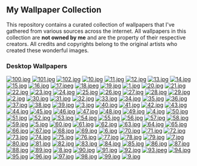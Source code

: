 ## My Wallpaper Collection

This repository contains a curated collection of wallpapers that I've gathered from various sources across the internet. All wallpapers in this collection are **not owned by me** and are the property of their respective creators. All credits and copyrights belong to the original artists who created these wonderful images.

### Desktop Wallpapers

[![100.jpg](https://raw.githubusercontent.com/DropB1t/wallpapers/main/thumbnails/100.jpg)](https://raw.githubusercontent.com/DropB1t/wallpapers/main/walls/100.jpg)
[![101.jpg](https://raw.githubusercontent.com/DropB1t/wallpapers/main/thumbnails/101.jpg)](https://raw.githubusercontent.com/DropB1t/wallpapers/main/walls/101.jpg)
[![102.jpg](https://raw.githubusercontent.com/DropB1t/wallpapers/main/thumbnails/102.jpg)](https://raw.githubusercontent.com/DropB1t/wallpapers/main/walls/102.jpg)
[![10.jpg](https://raw.githubusercontent.com/DropB1t/wallpapers/main/thumbnails/10.jpg)](https://raw.githubusercontent.com/DropB1t/wallpapers/main/walls/10.jpg)
[![11.jpg](https://raw.githubusercontent.com/DropB1t/wallpapers/main/thumbnails/11.jpg)](https://raw.githubusercontent.com/DropB1t/wallpapers/main/walls/11.jpg)
[![12.jpg](https://raw.githubusercontent.com/DropB1t/wallpapers/main/thumbnails/12.jpg)](https://raw.githubusercontent.com/DropB1t/wallpapers/main/walls/12.jpg)
[![13.jpg](https://raw.githubusercontent.com/DropB1t/wallpapers/main/thumbnails/13.jpg)](https://raw.githubusercontent.com/DropB1t/wallpapers/main/walls/13.jpg)
[![14.jpg](https://raw.githubusercontent.com/DropB1t/wallpapers/main/thumbnails/14.jpg)](https://raw.githubusercontent.com/DropB1t/wallpapers/main/walls/14.jpg)
[![15.jpg](https://raw.githubusercontent.com/DropB1t/wallpapers/main/thumbnails/15.jpg)](https://raw.githubusercontent.com/DropB1t/wallpapers/main/walls/15.jpg)
[![16.jpg](https://raw.githubusercontent.com/DropB1t/wallpapers/main/thumbnails/16.jpg)](https://raw.githubusercontent.com/DropB1t/wallpapers/main/walls/16.jpg)
[![17.jpeg](https://raw.githubusercontent.com/DropB1t/wallpapers/main/thumbnails/17.jpeg)](https://raw.githubusercontent.com/DropB1t/wallpapers/main/walls/17.jpeg)
[![18.jpeg](https://raw.githubusercontent.com/DropB1t/wallpapers/main/thumbnails/18.jpeg)](https://raw.githubusercontent.com/DropB1t/wallpapers/main/walls/18.jpeg)
[![19.jpg](https://raw.githubusercontent.com/DropB1t/wallpapers/main/thumbnails/19.jpg)](https://raw.githubusercontent.com/DropB1t/wallpapers/main/walls/19.jpg)
[![1.jpg](https://raw.githubusercontent.com/DropB1t/wallpapers/main/thumbnails/1.jpg)](https://raw.githubusercontent.com/DropB1t/wallpapers/main/walls/1.jpg)
[![20.jpg](https://raw.githubusercontent.com/DropB1t/wallpapers/main/thumbnails/20.jpg)](https://raw.githubusercontent.com/DropB1t/wallpapers/main/walls/20.jpg)
[![21.jpg](https://raw.githubusercontent.com/DropB1t/wallpapers/main/thumbnails/21.jpg)](https://raw.githubusercontent.com/DropB1t/wallpapers/main/walls/21.jpg)
[![22.jpg](https://raw.githubusercontent.com/DropB1t/wallpapers/main/thumbnails/22.jpg)](https://raw.githubusercontent.com/DropB1t/wallpapers/main/walls/22.jpg)
[![23.jpg](https://raw.githubusercontent.com/DropB1t/wallpapers/main/thumbnails/23.jpg)](https://raw.githubusercontent.com/DropB1t/wallpapers/main/walls/23.jpg)
[![24.jpg](https://raw.githubusercontent.com/DropB1t/wallpapers/main/thumbnails/24.jpg)](https://raw.githubusercontent.com/DropB1t/wallpapers/main/walls/24.jpg)
[![25.jpg](https://raw.githubusercontent.com/DropB1t/wallpapers/main/thumbnails/25.jpg)](https://raw.githubusercontent.com/DropB1t/wallpapers/main/walls/25.jpg)
[![26.jpg](https://raw.githubusercontent.com/DropB1t/wallpapers/main/thumbnails/26.jpg)](https://raw.githubusercontent.com/DropB1t/wallpapers/main/walls/26.jpg)
[![27.jpg](https://raw.githubusercontent.com/DropB1t/wallpapers/main/thumbnails/27.jpg)](https://raw.githubusercontent.com/DropB1t/wallpapers/main/walls/27.jpg)
[![28.jpg](https://raw.githubusercontent.com/DropB1t/wallpapers/main/thumbnails/28.jpg)](https://raw.githubusercontent.com/DropB1t/wallpapers/main/walls/28.jpg)
[![29.jpg](https://raw.githubusercontent.com/DropB1t/wallpapers/main/thumbnails/29.jpg)](https://raw.githubusercontent.com/DropB1t/wallpapers/main/walls/29.jpg)
[![2.jpg](https://raw.githubusercontent.com/DropB1t/wallpapers/main/thumbnails/2.jpg)](https://raw.githubusercontent.com/DropB1t/wallpapers/main/walls/2.jpg)
[![30.jpg](https://raw.githubusercontent.com/DropB1t/wallpapers/main/thumbnails/30.jpg)](https://raw.githubusercontent.com/DropB1t/wallpapers/main/walls/30.jpg)
[![31.jpg](https://raw.githubusercontent.com/DropB1t/wallpapers/main/thumbnails/31.jpg)](https://raw.githubusercontent.com/DropB1t/wallpapers/main/walls/31.jpg)
[![32.jpg](https://raw.githubusercontent.com/DropB1t/wallpapers/main/thumbnails/32.jpg)](https://raw.githubusercontent.com/DropB1t/wallpapers/main/walls/32.jpg)
[![33.jpg](https://raw.githubusercontent.com/DropB1t/wallpapers/main/thumbnails/33.jpg)](https://raw.githubusercontent.com/DropB1t/wallpapers/main/walls/33.jpg)
[![34.jpg](https://raw.githubusercontent.com/DropB1t/wallpapers/main/thumbnails/34.jpg)](https://raw.githubusercontent.com/DropB1t/wallpapers/main/walls/34.jpg)
[![35.jpg](https://raw.githubusercontent.com/DropB1t/wallpapers/main/thumbnails/35.jpg)](https://raw.githubusercontent.com/DropB1t/wallpapers/main/walls/35.jpg)
[![36.jpg](https://raw.githubusercontent.com/DropB1t/wallpapers/main/thumbnails/36.jpg)](https://raw.githubusercontent.com/DropB1t/wallpapers/main/walls/36.jpg)
[![37.jpg](https://raw.githubusercontent.com/DropB1t/wallpapers/main/thumbnails/37.jpg)](https://raw.githubusercontent.com/DropB1t/wallpapers/main/walls/37.jpg)
[![38.jpg](https://raw.githubusercontent.com/DropB1t/wallpapers/main/thumbnails/38.jpg)](https://raw.githubusercontent.com/DropB1t/wallpapers/main/walls/38.jpg)
[![39.jpg](https://raw.githubusercontent.com/DropB1t/wallpapers/main/thumbnails/39.jpg)](https://raw.githubusercontent.com/DropB1t/wallpapers/main/walls/39.jpg)
[![3.jpg](https://raw.githubusercontent.com/DropB1t/wallpapers/main/thumbnails/3.jpg)](https://raw.githubusercontent.com/DropB1t/wallpapers/main/walls/3.jpg)
[![40.jpg](https://raw.githubusercontent.com/DropB1t/wallpapers/main/thumbnails/40.jpg)](https://raw.githubusercontent.com/DropB1t/wallpapers/main/walls/40.jpg)
[![41.jpg](https://raw.githubusercontent.com/DropB1t/wallpapers/main/thumbnails/41.jpg)](https://raw.githubusercontent.com/DropB1t/wallpapers/main/walls/41.jpg)
[![42.jpg](https://raw.githubusercontent.com/DropB1t/wallpapers/main/thumbnails/42.jpg)](https://raw.githubusercontent.com/DropB1t/wallpapers/main/walls/42.jpg)
[![43.jpg](https://raw.githubusercontent.com/DropB1t/wallpapers/main/thumbnails/43.jpg)](https://raw.githubusercontent.com/DropB1t/wallpapers/main/walls/43.jpg)
[![44.jpg](https://raw.githubusercontent.com/DropB1t/wallpapers/main/thumbnails/44.jpg)](https://raw.githubusercontent.com/DropB1t/wallpapers/main/walls/44.jpg)
[![45.jpg](https://raw.githubusercontent.com/DropB1t/wallpapers/main/thumbnails/45.jpg)](https://raw.githubusercontent.com/DropB1t/wallpapers/main/walls/45.jpg)
[![46.jpg](https://raw.githubusercontent.com/DropB1t/wallpapers/main/thumbnails/46.jpg)](https://raw.githubusercontent.com/DropB1t/wallpapers/main/walls/46.jpg)
[![47.jpg](https://raw.githubusercontent.com/DropB1t/wallpapers/main/thumbnails/47.jpg)](https://raw.githubusercontent.com/DropB1t/wallpapers/main/walls/47.jpg)
[![48.jpg](https://raw.githubusercontent.com/DropB1t/wallpapers/main/thumbnails/48.jpg)](https://raw.githubusercontent.com/DropB1t/wallpapers/main/walls/48.jpg)
[![49.jpg](https://raw.githubusercontent.com/DropB1t/wallpapers/main/thumbnails/49.jpg)](https://raw.githubusercontent.com/DropB1t/wallpapers/main/walls/49.jpg)
[![4.jpg](https://raw.githubusercontent.com/DropB1t/wallpapers/main/thumbnails/4.jpg)](https://raw.githubusercontent.com/DropB1t/wallpapers/main/walls/4.jpg)
[![50.jpg](https://raw.githubusercontent.com/DropB1t/wallpapers/main/thumbnails/50.jpg)](https://raw.githubusercontent.com/DropB1t/wallpapers/main/walls/50.jpg)
[![51.jpg](https://raw.githubusercontent.com/DropB1t/wallpapers/main/thumbnails/51.jpg)](https://raw.githubusercontent.com/DropB1t/wallpapers/main/walls/51.jpg)
[![52.jpg](https://raw.githubusercontent.com/DropB1t/wallpapers/main/thumbnails/52.jpg)](https://raw.githubusercontent.com/DropB1t/wallpapers/main/walls/52.jpg)
[![53.jpg](https://raw.githubusercontent.com/DropB1t/wallpapers/main/thumbnails/53.jpg)](https://raw.githubusercontent.com/DropB1t/wallpapers/main/walls/53.jpg)
[![54.jpg](https://raw.githubusercontent.com/DropB1t/wallpapers/main/thumbnails/54.jpg)](https://raw.githubusercontent.com/DropB1t/wallpapers/main/walls/54.jpg)
[![55.jpg](https://raw.githubusercontent.com/DropB1t/wallpapers/main/thumbnails/55.jpg)](https://raw.githubusercontent.com/DropB1t/wallpapers/main/walls/55.jpg)
[![56.jpg](https://raw.githubusercontent.com/DropB1t/wallpapers/main/thumbnails/56.jpg)](https://raw.githubusercontent.com/DropB1t/wallpapers/main/walls/56.jpg)
[![57.jpg](https://raw.githubusercontent.com/DropB1t/wallpapers/main/thumbnails/57.jpg)](https://raw.githubusercontent.com/DropB1t/wallpapers/main/walls/57.jpg)
[![58.jpg](https://raw.githubusercontent.com/DropB1t/wallpapers/main/thumbnails/58.jpg)](https://raw.githubusercontent.com/DropB1t/wallpapers/main/walls/58.jpg)
[![59.jpg](https://raw.githubusercontent.com/DropB1t/wallpapers/main/thumbnails/59.jpg)](https://raw.githubusercontent.com/DropB1t/wallpapers/main/walls/59.jpg)
[![5.jpg](https://raw.githubusercontent.com/DropB1t/wallpapers/main/thumbnails/5.jpg)](https://raw.githubusercontent.com/DropB1t/wallpapers/main/walls/5.jpg)
[![60.jpg](https://raw.githubusercontent.com/DropB1t/wallpapers/main/thumbnails/60.jpg)](https://raw.githubusercontent.com/DropB1t/wallpapers/main/walls/60.jpg)
[![61.jpg](https://raw.githubusercontent.com/DropB1t/wallpapers/main/thumbnails/61.jpg)](https://raw.githubusercontent.com/DropB1t/wallpapers/main/walls/61.jpg)
[![62.jpg](https://raw.githubusercontent.com/DropB1t/wallpapers/main/thumbnails/62.jpg)](https://raw.githubusercontent.com/DropB1t/wallpapers/main/walls/62.jpg)
[![63.jpg](https://raw.githubusercontent.com/DropB1t/wallpapers/main/thumbnails/63.jpg)](https://raw.githubusercontent.com/DropB1t/wallpapers/main/walls/63.jpg)
[![64.jpg](https://raw.githubusercontent.com/DropB1t/wallpapers/main/thumbnails/64.jpg)](https://raw.githubusercontent.com/DropB1t/wallpapers/main/walls/64.jpg)
[![65.jpg](https://raw.githubusercontent.com/DropB1t/wallpapers/main/thumbnails/65.jpg)](https://raw.githubusercontent.com/DropB1t/wallpapers/main/walls/65.jpg)
[![66.jpg](https://raw.githubusercontent.com/DropB1t/wallpapers/main/thumbnails/66.jpg)](https://raw.githubusercontent.com/DropB1t/wallpapers/main/walls/66.jpg)
[![67.jpg](https://raw.githubusercontent.com/DropB1t/wallpapers/main/thumbnails/67.jpg)](https://raw.githubusercontent.com/DropB1t/wallpapers/main/walls/67.jpg)
[![68.jpg](https://raw.githubusercontent.com/DropB1t/wallpapers/main/thumbnails/68.jpg)](https://raw.githubusercontent.com/DropB1t/wallpapers/main/walls/68.jpg)
[![69.jpg](https://raw.githubusercontent.com/DropB1t/wallpapers/main/thumbnails/69.jpg)](https://raw.githubusercontent.com/DropB1t/wallpapers/main/walls/69.jpg)
[![6.jpg](https://raw.githubusercontent.com/DropB1t/wallpapers/main/thumbnails/6.jpg)](https://raw.githubusercontent.com/DropB1t/wallpapers/main/walls/6.jpg)
[![70.jpg](https://raw.githubusercontent.com/DropB1t/wallpapers/main/thumbnails/70.jpg)](https://raw.githubusercontent.com/DropB1t/wallpapers/main/walls/70.jpg)
[![71.jpg](https://raw.githubusercontent.com/DropB1t/wallpapers/main/thumbnails/71.jpg)](https://raw.githubusercontent.com/DropB1t/wallpapers/main/walls/71.jpg)
[![72.jpg](https://raw.githubusercontent.com/DropB1t/wallpapers/main/thumbnails/72.jpg)](https://raw.githubusercontent.com/DropB1t/wallpapers/main/walls/72.jpg)
[![73.jpg](https://raw.githubusercontent.com/DropB1t/wallpapers/main/thumbnails/73.jpg)](https://raw.githubusercontent.com/DropB1t/wallpapers/main/walls/73.jpg)
[![74.jpg](https://raw.githubusercontent.com/DropB1t/wallpapers/main/thumbnails/74.jpg)](https://raw.githubusercontent.com/DropB1t/wallpapers/main/walls/74.jpg)
[![75.jpg](https://raw.githubusercontent.com/DropB1t/wallpapers/main/thumbnails/75.jpg)](https://raw.githubusercontent.com/DropB1t/wallpapers/main/walls/75.jpg)
[![76.jpg](https://raw.githubusercontent.com/DropB1t/wallpapers/main/thumbnails/76.jpg)](https://raw.githubusercontent.com/DropB1t/wallpapers/main/walls/76.jpg)
[![77.jpg](https://raw.githubusercontent.com/DropB1t/wallpapers/main/thumbnails/77.jpg)](https://raw.githubusercontent.com/DropB1t/wallpapers/main/walls/77.jpg)
[![78.jpg](https://raw.githubusercontent.com/DropB1t/wallpapers/main/thumbnails/78.jpg)](https://raw.githubusercontent.com/DropB1t/wallpapers/main/walls/78.jpg)
[![79.jpg](https://raw.githubusercontent.com/DropB1t/wallpapers/main/thumbnails/79.jpg)](https://raw.githubusercontent.com/DropB1t/wallpapers/main/walls/79.jpg)
[![7.jpg](https://raw.githubusercontent.com/DropB1t/wallpapers/main/thumbnails/7.jpg)](https://raw.githubusercontent.com/DropB1t/wallpapers/main/walls/7.jpg)
[![80.jpg](https://raw.githubusercontent.com/DropB1t/wallpapers/main/thumbnails/80.jpg)](https://raw.githubusercontent.com/DropB1t/wallpapers/main/walls/80.jpg)
[![81.jpg](https://raw.githubusercontent.com/DropB1t/wallpapers/main/thumbnails/81.jpg)](https://raw.githubusercontent.com/DropB1t/wallpapers/main/walls/81.jpg)
[![82.jpg](https://raw.githubusercontent.com/DropB1t/wallpapers/main/thumbnails/82.jpg)](https://raw.githubusercontent.com/DropB1t/wallpapers/main/walls/82.jpg)
[![83.jpg](https://raw.githubusercontent.com/DropB1t/wallpapers/main/thumbnails/83.jpg)](https://raw.githubusercontent.com/DropB1t/wallpapers/main/walls/83.jpg)
[![84.jpg](https://raw.githubusercontent.com/DropB1t/wallpapers/main/thumbnails/84.jpg)](https://raw.githubusercontent.com/DropB1t/wallpapers/main/walls/84.jpg)
[![85.jpg](https://raw.githubusercontent.com/DropB1t/wallpapers/main/thumbnails/85.jpg)](https://raw.githubusercontent.com/DropB1t/wallpapers/main/walls/85.jpg)
[![86.jpg](https://raw.githubusercontent.com/DropB1t/wallpapers/main/thumbnails/86.jpg)](https://raw.githubusercontent.com/DropB1t/wallpapers/main/walls/86.jpg)
[![87.jpg](https://raw.githubusercontent.com/DropB1t/wallpapers/main/thumbnails/87.jpg)](https://raw.githubusercontent.com/DropB1t/wallpapers/main/walls/87.jpg)
[![88.jpg](https://raw.githubusercontent.com/DropB1t/wallpapers/main/thumbnails/88.jpg)](https://raw.githubusercontent.com/DropB1t/wallpapers/main/walls/88.jpg)
[![89.jpg](https://raw.githubusercontent.com/DropB1t/wallpapers/main/thumbnails/89.jpg)](https://raw.githubusercontent.com/DropB1t/wallpapers/main/walls/89.jpg)
[![8.jpg](https://raw.githubusercontent.com/DropB1t/wallpapers/main/thumbnails/8.jpg)](https://raw.githubusercontent.com/DropB1t/wallpapers/main/walls/8.jpg)
[![90.jpg](https://raw.githubusercontent.com/DropB1t/wallpapers/main/thumbnails/90.jpg)](https://raw.githubusercontent.com/DropB1t/wallpapers/main/walls/90.jpg)
[![91.jpg](https://raw.githubusercontent.com/DropB1t/wallpapers/main/thumbnails/91.jpg)](https://raw.githubusercontent.com/DropB1t/wallpapers/main/walls/91.jpg)
[![92.jpg](https://raw.githubusercontent.com/DropB1t/wallpapers/main/thumbnails/92.jpg)](https://raw.githubusercontent.com/DropB1t/wallpapers/main/walls/92.jpg)
[![93.jpeg](https://raw.githubusercontent.com/DropB1t/wallpapers/main/thumbnails/93.jpeg)](https://raw.githubusercontent.com/DropB1t/wallpapers/main/walls/93.jpeg)
[![94.jpg](https://raw.githubusercontent.com/DropB1t/wallpapers/main/thumbnails/94.jpg)](https://raw.githubusercontent.com/DropB1t/wallpapers/main/walls/94.jpg)
[![95.jpg](https://raw.githubusercontent.com/DropB1t/wallpapers/main/thumbnails/95.jpg)](https://raw.githubusercontent.com/DropB1t/wallpapers/main/walls/95.jpg)
[![96.jpg](https://raw.githubusercontent.com/DropB1t/wallpapers/main/thumbnails/96.jpg)](https://raw.githubusercontent.com/DropB1t/wallpapers/main/walls/96.jpg)
[![97.jpg](https://raw.githubusercontent.com/DropB1t/wallpapers/main/thumbnails/97.jpg)](https://raw.githubusercontent.com/DropB1t/wallpapers/main/walls/97.jpg)
[![98.jpg](https://raw.githubusercontent.com/DropB1t/wallpapers/main/thumbnails/98.jpg)](https://raw.githubusercontent.com/DropB1t/wallpapers/main/walls/98.jpg)
[![99.jpg](https://raw.githubusercontent.com/DropB1t/wallpapers/main/thumbnails/99.jpg)](https://raw.githubusercontent.com/DropB1t/wallpapers/main/walls/99.jpg)
[![9.jpg](https://raw.githubusercontent.com/DropB1t/wallpapers/main/thumbnails/9.jpg)](https://raw.githubusercontent.com/DropB1t/wallpapers/main/walls/9.jpg)
